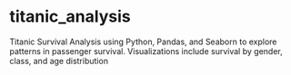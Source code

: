 # titanic_analysis
Titanic Survival Analysis using Python, Pandas, and Seaborn to explore patterns in passenger survival. Visualizations include survival by gender, class, and age distribution
